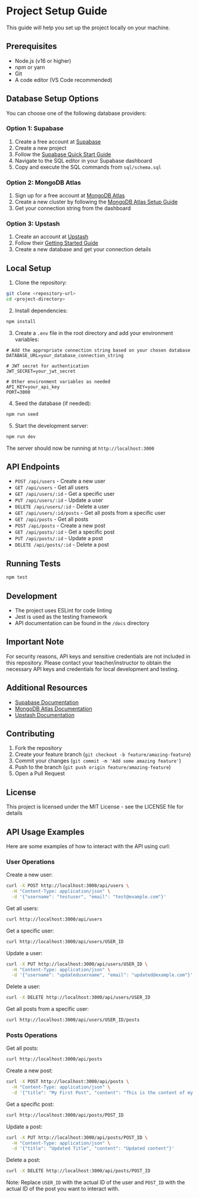 # Project Setup Guide

This guide will help you set up the project locally on your machine.

## Prerequisites

- Node.js (v16 or higher)
- npm or yarn
- Git
- A code editor (VS Code recommended)

## Database Setup Options

You can choose one of the following database providers:

### Option 1: Supabase

1. Create a free account at [Supabase](https://supabase.com)
2. Create a new project
3. Follow the [Supabase Quick Start Guide](https://supabase.com/docs/guides/getting-started/quickstarts/nodejs)
4. Navigate to the SQL editor in your Supabase dashboard
5. Copy and execute the SQL commands from `sql/schema.sql`

### Option 2: MongoDB Atlas

1. Sign up for a free account at [MongoDB Atlas](https://www.mongodb.com/cloud/atlas/register)
2. Create a new cluster by following the [MongoDB Atlas Setup Guide](https://www.mongodb.com/docs/atlas/getting-started/)
3. Get your connection string from the dashboard

### Option 3: Upstash

1. Create an account at [Upstash](https://upstash.com/)
2. Follow their [Getting Started Guide](https://docs.upstash.com/redis/overall/getstarted)
3. Create a new database and get your connection details

## Local Setup

1. Clone the repository:

```bash
git clone <repository-url>
cd <project-directory>
```

2. Install dependencies:

```bash
npm install
```

3. Create a `.env` file in the root directory and add your environment variables:

```env
# Add the appropriate connection string based on your chosen database
DATABASE_URL=your_database_connection_string

# JWT secret for authentication
JWT_SECRET=your_jwt_secret

# Other environment variables as needed
API_KEY=your_api_key
PORT=3000
```

4. Seed the database (if needed):

```bash
npm run seed
```

5. Start the development server:

```bash
npm run dev
```

The server should now be running at `http://localhost:3000`

## API Endpoints

- `POST /api/users` - Create a new user
- `GET /api/users` - Get all users
- `GET /api/users/:id` - Get a specific user
- `PUT /api/users/:id` - Update a user
- `DELETE /api/users/:id` - Delete a user
- `GET /api/users/:id/posts` - Get all posts from a specific user
- `GET /api/posts` - Get all posts
- `POST /api/posts` - Create a new post
- `GET /api/posts/:id` - Get a specific post
- `PUT /api/posts/:id` - Update a post
- `DELETE /api/posts/:id` - Delete a post

## Running Tests

```bash
npm test
```

## Development

- The project uses ESLint for code linting
- Jest is used as the testing framework
- API documentation can be found in the `/docs` directory

## Important Note

For security reasons, API keys and sensitive credentials are not included in this repository. Please contact your teacher/instructor to obtain the necessary API keys and credentials for local development and testing.

## Additional Resources

- [Supabase Documentation](https://supabase.com/docs)
- [MongoDB Atlas Documentation](https://www.mongodb.com/docs/atlas/)
- [Upstash Documentation](https://docs.upstash.com/)

## Contributing

1. Fork the repository
2. Create your feature branch (`git checkout -b feature/amazing-feature`)
3. Commit your changes (`git commit -m 'Add some amazing feature'`)
4. Push to the branch (`git push origin feature/amazing-feature`)
5. Open a Pull Request

## License

This project is licensed under the MIT License - see the LICENSE file for details

## API Usage Examples

Here are some examples of how to interact with the API using curl:

### User Operations

Create a new user:

```bash
curl -X POST http://localhost:3000/api/users \
  -H "Content-Type: application/json" \
  -d '{"username": "testuser", "email": "test@example.com"}'
```

Get all users:

```bash
curl http://localhost:3000/api/users
```

Get a specific user:

```bash
curl http://localhost:3000/api/users/USER_ID
```

Update a user:

```bash
curl -X PUT http://localhost:3000/api/users/USER_ID \
  -H "Content-Type: application/json" \
  -d '{"username": "updatedusername", "email": "updated@example.com"}'
```

Delete a user:

```bash
curl -X DELETE http://localhost:3000/api/users/USER_ID
```

Get all posts from a specific user:

```bash
curl http://localhost:3000/api/users/USER_ID/posts
```

### Posts Operations

Get all posts:

```bash
curl http://localhost:3000/api/posts
```

Create a new post:

```bash
curl -X POST http://localhost:3000/api/posts \
  -H "Content-Type: application/json" \
  -d '{"title": "My First Post", "content": "This is the content of my post", "userId": "USER_ID"}'
```

Get a specific post:

```bash
curl http://localhost:3000/api/posts/POST_ID
```

Update a post:

```bash
curl -X PUT http://localhost:3000/api/posts/POST_ID \
  -H "Content-Type: application/json" \
  -d '{"title": "Updated Title", "content": "Updated content"}'
```

Delete a post:

```bash
curl -X DELETE http://localhost:3000/api/posts/POST_ID
```

Note: Replace `USER_ID` with the actual ID of the user and `POST_ID` with the actual ID of the post you want to interact with.
